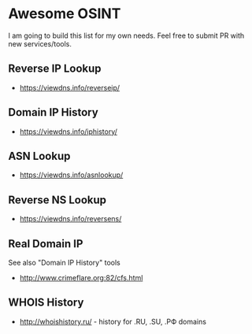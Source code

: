 # Awesome OSINT

I am going to build this list for my own needs. Feel free to submit PR with new services/tools.

## Reverse IP Lookup

- https://viewdns.info/reverseip/

## Domain IP History

- https://viewdns.info/iphistory/

## ASN Lookup

- https://viewdns.info/asnlookup/

## Reverse NS Lookup

- https://viewdns.info/reversens/

## Real Domain IP

See also "Domain IP History" tools

- http://www.crimeflare.org:82/cfs.html

## WHOIS History

- http://whoishistory.ru/ - history for .RU, .SU, .РФ domains
